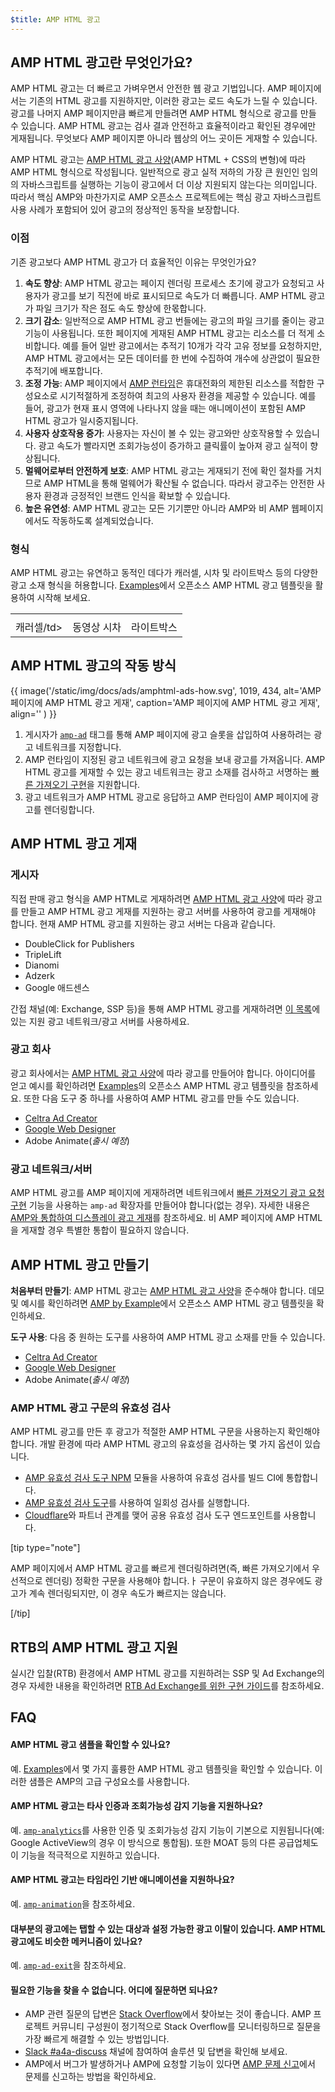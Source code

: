 ```yaml
---
$title: AMP HTML 광고
---
```


## AMP HTML 광고란 무엇인가요?

AMP HTML 광고는 더 빠르고 가벼우면서 안전한 웹 광고 기법입니다. AMP 페이지에서는 기존의 HTML 광고를 지원하지만, 이러한 광고는 로드 속도가 느릴 수 있습니다. 광고를 나머지 AMP 페이지만큼 빠르게 만들려면 AMP HTML 형식으로 광고를 만들 수 있습니다. AMP HTML 광고는 검사 결과 안전하고 효율적이라고 확인된 경우에만 게재됩니다. 무엇보다 AMP 페이지뿐 아니라 웹상의 어느 곳이든 게재할 수 있습니다.

AMP HTML 광고는 [AMP HTML 광고 사양](a4a_spec.md)(AMP HTML + CSS의 변형)에 따라 AMP HTML 형식으로 작성됩니다. 일반적으로 광고 실적 저하의 가장 큰 원인인 임의의 자바스크립트를 실행하는 기능이 광고에서 더 이상 지원되지 않는다는 의미입니다. 따라서 핵심 AMP와 마찬가지로 AMP 오픈소스 프로젝트에는 핵심 광고 자바스크립트 사용 사례가 포함되어 있어 광고의 정상적인 동작을 보장합니다.

### 이점

기존 광고보다 AMP HTML 광고가 더 효율적인 이유는 무엇인가요?

1.  **속도 향상**: AMP HTML 광고는 페이지 렌더링 프로세스 초기에 광고가 요청되고 사용자가 광고를 보기 직전에 바로 표시되므로 속도가 더 빠릅니다. AMP HTML 광고가 파일 크기가 작은 점도 속도 향상에 한몫합니다.
1.  **크기 감소**: 일반적으로 AMP HTML 광고 번들에는 광고의 파일 크기를 줄이는 광고 기능이 사용됩니다. 또한 페이지에 게재된 AMP HTML 광고는 리소스를 더 적게 소비합니다. 예를 들어 일반 광고에서는 추적기 10개가 각각 고유 정보를 요청하지만, AMP HTML 광고에서는 모든 데이터를 한 번에 수집하여 개수에 상관없이 필요한 추적기에 배포합니다.
1.  **조정 가능**: AMP 페이지에서 [AMP 런타임](spec/amphtml.md#amp-runtime)은 휴대전화의 제한된 리소스를 적합한 구성요소로 시기적절하게 조정하여 최고의 사용자 환경을 제공할 수 있습니다. 예를 들어, 광고가 현재 표시 영역에 나타나지 않을 때는 애니메이션이 포함된 AMP HTML 광고가 일시중지됩니다.
1.  **사용자 상호작용 증가**: 사용자는 자신이 볼 수 있는 광고와만 상호작용할 수 있습니다. 광고 속도가 빨라지면 조회가능성이 증가하고 클릭률이 높아져 광고 실적이 향상됩니다.
1.  **멀웨어로부터 안전하게 보호**: AMP HTML 광고는 게재되기 전에 확인 절차를 거치므로 AMP HTML을 통해 멀웨어가 확산될 수 없습니다. 따라서 광고주는 안전한 사용자 환경과 긍정적인 브랜드 인식을 확보할 수 있습니다.
1.  **높은 유연성**: AMP HTML 광고는 모든 기기뿐만 아니라 AMP와 비 AMP 웹페이지에서도 작동하도록 설계되었습니다.

### 형식

AMP HTML 광고는 유연하고 동적인 데다가 캐러셀, 시차 및 라이트박스 등의 다양한 광고 소재 형식을 허용합니다. [Examples](../../../documentation/examples/index.html)에서 오픈소스 AMP HTML 광고 템플릿을 활용하여 시작해 보세요.

<table class="nocolor">
  <tr>
    <td class="col-thirty"><amp-anim width="410" height="731" layout="responsive"
    src="/static/img/docs/ads/amp-ad-01-carousel.gif">
    </amp-anim></td>
    <td class="col-thirty"><amp-anim width="410" height="731" layout="responsive"
    src="/static/img/docs/ads/amp-ad-02-video-parallax.gif">
    </amp-anim></td>
    <td class="col-thirty"><amp-anim width="410" height="731" layout="responsive"
    src="/static/img/docs/ads/amp-ad-03-lightbox.gif">
    </amp-anim></td>
  </tr>
  <tr>
    <td>캐러셀/td>
    <td>동영상 시차</td>
    <td>라이트박스</td>
  </tr>
</table>

## AMP HTML 광고의 작동 방식

{{ image('/static/img/docs/ads/amphtml-ads-how.svg', 1019, 434, alt='AMP 페이지에 AMP HTML 광고 게재', caption='AMP 페이지에 AMP HTML 광고 게재', align='' ) }}

1.  게시자가 [`amp-ad`](../../../documentation/components/reference/amp-ad.md) 태그를 통해 AMP 페이지에 광고 슬롯을 삽입하여 사용하려는 광고 네트워크를 지정합니다.
1.  AMP 런타임이 지정된 광고 네트워크에 광고 요청을 보내 광고를 가져옵니다. AMP HTML 광고를 게재할 수 있는 광고 네트워크는 광고 소재를 검사하고 서명하는 [빠른 가져오기 구현](https://github.com/ampproject/amphtml/blob/master/ads/google/a4a/docs/Network-Impl-Guide.md)을 지원합니다.
1.  광고 네트워크가 AMP HTML 광고로 응답하고 AMP 런타임이 AMP 페이지에 광고를 렌더링합니다.

## AMP HTML 광고 게재

### 게시자

직접 판매 광고 형식을 AMP HTML로 게재하려면 [AMP HTML 광고 사양](a4a_spec.md)에 따라 광고를 만들고 AMP HTML 광고 게재를 지원하는 광고 서버를 사용하여 광고를 게재해야 합니다.  현재 AMP HTML 광고를 지원하는 광고 서버는 다음과 같습니다.

* DoubleClick for Publishers
* TripleLift
*   Dianomi
* Adzerk
* Google 애드센스

간접 채널(예: Exchange, SSP 등)을 통해 AMP HTML 광고를 게재하려면 [이 목록](../../../documentation/guides-and-tutorials/develop/monetization/ads_vendors.md)에 있는 지원 광고 네트워크/광고 서버를 사용하세요.

### 광고 회사

광고 회사에서는 [AMP HTML 광고 사양](a4a_spec.md)에 따라 광고를 만들어야 합니다. 아이디어를 얻고 예시를 확인하려면 [Examples](../../../documentation/examples/index.html)의 오픈소스 AMP HTML 광고 템플릿을 참조하세요. 또한 다음 도구 중 하나를 사용하여 AMP HTML 광고를 만들 수도 있습니다.

*  [Celtra Ad Creator](http://www.prnewswire.com/news-releases/celtra-partners-with-the-amp-project-showcases-amp-ad-creation-at-google-io-event-300459514.html)
*  [Google Web Designer](https://support.google.com/webdesigner/answer/7529856)
*  Adobe Animate(*출시 예정*)

### 광고 네트워크/서버

AMP HTML 광고를 AMP 페이지에 게재하려면 네트워크에서 [빠른 가져오기 광고 요청 구현](https://github.com/ampproject/amphtml/blob/master/ads/google/a4a/docs/Network-Impl-Guide.md) 기능을 사용하는 `amp-ad` 확장자를 만들어야 합니다(없는 경우).  자세한 내용은 [AMP와 통합하여 디스플레이 광고 게재](../../../documentation/guides-and-tutorials/contribute/adnetwork_integration.md)를 참조하세요.  비 AMP 페이지에 AMP HTML을 게재할 경우 특별한 통합이 필요하지 않습니다.

## AMP HTML 광고 만들기

**처음부터 만들기**: AMP HTML 광고는 [AMP HTML 광고 사양](a4a_spec.md)을 준수해야 합니다.  데모 및 예시를 확인하려면 [AMP by Example](../../../documentation/examples/documentation/amp-ad.html)에서 오픈소스 AMP HTML 광고 템플릿을 확인하세요.

**도구 사용**: 다음 중 원하는 도구를 사용하여 AMP HTML 광고 소재를 만들 수 있습니다.

*  [Celtra Ad Creator](http://www.prnewswire.com/news-releases/celtra-partners-with-the-amp-project-showcases-amp-ad-creation-at-google-io-event-300459514.html)
*  [Google Web Designer](https://support.google.com/webdesigner/answer/7529856)
*  Adobe Animate(*출시 예정*)

### AMP HTML 광고 구문의 유효성 검사

AMP HTML 광고를 만든 후 광고가 적절한 AMP HTML 구문을 사용하는지 확인해야 합니다. 개발 환경에 따라 AMP HTML 광고의 유효성을 검사하는 몇 가지 옵션이 있습니다.

*   [AMP 유효성 검사 도구 NPM](https://www.npmjs.com/package/amphtml-validator) 모듈을 사용하여 유효성 검사를 빌드 CI에 통합합니다.
*   [AMP 유효성 검사 도구](https://validator.ampproject.org/)를 사용하여 일회성 검사를 실행합니다.
*   [Cloudflare](https://blog.cloudflare.com/amp-validator-api/)와 파트너 관계를 맺어 공용 유효성 검사 도구 엔드포인트를 사용합니다.

[tip type="note"]

AMP 페이지에서 AMP HTML 광고를 빠르게 렌더링하려면(즉, 빠른 가져오기에서 우선적으로 렌더링) 정확한 구문을 사용해야 합니다.ㅏ  구문이 유효하지 않은 경우에도 광고가 계속 렌더링되지만, 이 경우 속도가 빠르지는 않습니다.

[/tip]

## RTB의 AMP HTML 광고 지원

실시간 입찰(RTB) 환경에서 AMP HTML 광고를 지원하려는 SSP 및 Ad Exchange의 경우 자세한 내용을 확인하려면 [RTB Ad Exchange를 위한 구현 가이드](https://github.com/ampproject/amphtml/blob/master/ads/google/a4a/docs/RTBExchangeGuide.md)를 참조하세요.

## FAQ

#### AMP HTML 광고 샘플을 확인할 수 있나요?

예. [Examples](../../../documentation/examples/index.html)에서 몇 가지 훌륭한 AMP HTML 광고 템플릿을 확인할 수 있습니다. 이러한 샘플은 AMP의 고급 구성요소를 사용합니다.

#### AMP HTML 광고는 타사 인증과 조회가능성 감지 기능을 지원하나요?

예. [`amp-analytics`](../../../documentation/components/reference/amp-analytics.md)를 사용한 인증 및 조회가능성 감지 기능이 기본으로 지원됩니다(예: Google ActiveView의 경우 이 방식으로 통합됨). 또한 MOAT 등의 다른 공급업체도 이 기능을 적극적으로 지원하고 있습니다.

#### AMP HTML 광고는 타임라인 기반 애니메이션을 지원하나요?

예. [`amp-animation`](../../../documentation/components/reference/amp-animation.md)을 참조하세요.

#### 대부분의 광고에는 탭할 수 있는 대상과 설정 가능한 광고 이탈이 있습니다. AMP HTML 광고에도 비슷한 메커니즘이 있나요?

예. [`amp-ad-exit`](../../../documentation/components/reference/amp-ad-exit.md)을 참조하세요.

#### 필요한 기능을 찾을 수 없습니다. 어디에 질문하면 되나요?

*   AMP 관련 질문의 답변은 [Stack Overflow](http://stackoverflow.com/questions/tagged/amp-html)에서 찾아보는 것이 좋습니다. AMP 프로젝트 커뮤니티 구성원이 정기적으로 Stack Overflow를 모니터링하므로 질문을 가장 빠르게 해결할 수 있는 방법입니다.
*   [Slack #a4a-discuss](https://docs.google.com/forms/d/e/1FAIpQLSd83J2IZA6cdR6jPwABGsJE8YL4pkypAbKMGgUZZriU7Qu6Tg/viewform?fbzx=4406980310789882877) 채널에 참여하여 솔루션 및 답변을 확인해 보세요.
*   AMP에서 버그가 발생하거나 AMP에 요청할 기능이 있다면 [AMP 문제 신고](https://github.com/ampproject/amphtml/blob/master/CONTRIBUTING.md#reporting-issues-with-amp)에서 문제를 신고하는 방법을 확인하세요.
